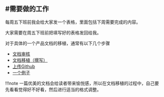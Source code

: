 #需要做的工作
----

每周五下班前我会给大家发一个表格，里面包括下周需要完成的内容。

大家需要在周五下班前把填写好的表格发回给我。

对于具体的一个产品文档的移植，通常有以下几个步骤

* [文档审核](http://wiki.seeed.cc/Port/port_review/)
* [文档移植（撰写）](http://wiki.seeed.cc/Port/port_markdown/)
* [上传Github](http://wiki.seeed.cc/Port/port_github/)
* [一个例子](http://wiki.seeed.cc/Port/port_example/)

!!!note
    一篇优美的文档会给读者带来愉悦感，所以在文档移植的过程中，自己要先看看觉得好不好看，然后进行适当的格式调整。